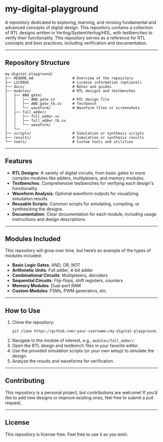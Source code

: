 # my-digital-playground

A repository dedicated to exploring, learning, and revising fundamental and advanced concepts of digital design. This repository contains a collection of RTL designs written in Verilog/SystemVerilog/HDL, with testbenches to verify their functionality. This repository serves as a reference for RTL concepts and best practices, including verification and documentation.

---

## Repository Structure

```plaintext
my-digital-playground/
├── README.md                  # Overview of the repository
├── LICENSE                    # License information (optional)
├── docs/                      # Notes and guides
├── modules/                   # RTL designs and testbenches
│   ├── AND_gate/
│   │   ├── AND_gate.sv        # RTL design file
│   │   ├── AND_gate_tb.sv     # Testbench
│   │   └── waveform/          # Waveform files or screenshots
│   ├── full_adder/
│   │   ├── full_adder.sv
│   │   ├── full_adder_tb.sv
│   │   └── waveform/
│   └── ...
├── scripts/                   # Simulation or synthesis scripts
├── results/                   # Simulation or synthesis results
└── tools/                     # Custom tools and utilities
```

---

## Features

- **RTL Designs**: A variety of digital circuits, from basic gates to more complex modules like adders, multiplexers, and memory modules.
- **Testbenches**: Comprehensive testbenches for verifying each design's functionality.
- **Waveform Analysis**: Optional waveform outputs for visualizing simulation results.
- **Reusable Scripts**: Common scripts for simulating, compiling, or synthesizing the designs.
- **Documentation**: Clear documentation for each module, including usage instructions and design descriptions.

---

## Modules Included

This repository will grow over time, but here’s an example of the types of modules included:

- **Basic Logic Gates**: AND, OR, NOT  
- **Arithmetic Units**: Full adder, 4-bit adder  
- **Combinational Circuits**: Multiplexers, decoders  
- **Sequential Circuits**: Flip-flops, shift registers, counters  
- **Memory Modules**: Dual-port RAM  
- **Custom Modules**: FSMs, PWM generators, etc.  

---

## How to Use

1. Clone the repository:  
   ```bash
   git clone https://github.com/<your-username>/my-digital-playground.git
   ```
2. Navigate to the module of interest, e.g., `modules/full_adder/`.
3. Open the RTL design and testbench files in your favorite editor.
4. Use the provided simulation scripts (or your own setup) to simulate the design.
5. Analyze the results and waveforms for verification.

---

## Contributing

This repository is a personal project, but contributions are welcome! If you’d like to add new designs or improve existing ones, feel free to submit a pull request.

---

## License

This repository is license-free. Feel free to use it as you wish.
